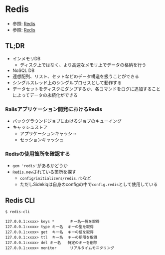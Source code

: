 # Redis
- 参照: [Redis](https://redis.io/)
- 参照: [Redis](https://ja.wikipedia.org/wiki/Redis)

## TL;DR
- インメモリDB
  - ディスク上ではなく、より高速なメモリ上でデータの格納を行う
- NoSQL DB
- 連想配列、リスト、セットなどのデータ構造を扱うことができる
- シングルスレッド上のシングルプロセスとして動作する
- データセットをディスクにダンプするか、各コマンドをログに追加することによってデータの永続化ができる

### Railsアプリケーション開発におけるRedis
- バックグラウンドジョブにおけるジョブのキューイング
- キャッシュストア
  - アプリケーションキャッシュ
  - セッションキャッシュ

### Redisの使用箇所を確認する
- `gem 'redis'`があるかどうか
- `Redis.new`されている箇所を探す
  - `config/initializers/redis.rb`など
  - ただしSidekiqは自身のconfigの中で`config.redis`として使用している

## Redis CLI
```
$ redis-cli

127.0.0.1:xxxx> keys *       キー名一覧を取得
127.0.0.1:xxxx> type キー名  キーの型を取得
127.0.0.1:xxxx> get  キー名  キーの値を取得
127.0.0.1:xxxx> ttl  キー名  キーの期限を取得
127.0.0.1:xxxx> del キー名   特定のキーを削除
127.0.0.1:xxxx> monitor      リアルタイムモニタリング
```
